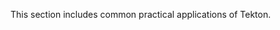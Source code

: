 <!--
---
title: "How-to Guides"
linkTitle: "How-to Guides"
weight: 3
description: >
  Guides to help you complete a specific goal
---
-->

This section includes common practical applications of Tekton.
